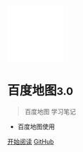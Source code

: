 <!-- _coverpage.md -->

![logo](logo/logo.png)

# 百度地图<small>3.0</small>

> 百度地图 学习笔记

- 百度地图使用

[开始阅读](#快速开始)
[GitHub](https://gitee.com/jsopy/baidu-maps.git)

<!-- [Get Started](https://www.baidu.com) -->
